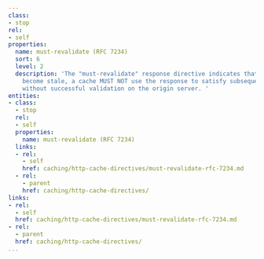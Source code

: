 ```yaml
---
class:
- stop
rel:
- self
properties:
  name: must-revalidate (RFC 7234)
  sort: 6
  level: 2
  description: 'The "must-revalidate" response directive indicates that once it has
    become stale, a cache MUST NOT use the response to satisfy subsequent requests
    without successful validation on the origin server. '
entities:
- class:
  - stop
  rel:
  - self
  properties:
    name: must-revalidate (RFC 7234)
  links:
  - rel:
    - self
    href: caching/http-cache-directives/must-revalidate-rfc-7234.md
  - rel:
    - parent
    href: caching/http-cache-directives/
links:
- rel:
  - self
  href: caching/http-cache-directives/must-revalidate-rfc-7234.md
- rel:
  - parent
  href: caching/http-cache-directives/
...
```

